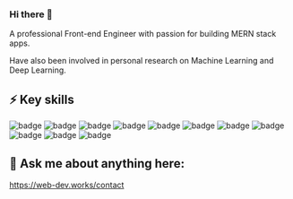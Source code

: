 ### Hi there 👋
A professional Front-end Engineer with passion for building MERN stack apps.

Have also been involved in personal research on Machine Learning and Deep Learning.
<!--
**Lartwel/Lartwel** is a ✨ _special_ ✨ repository because its `README.md` (this file) appears on your GitHub profile.

Here are some ideas to get you started:

- 🔭 I’m currently working on ...
- 🌱 I’m currently learning ...
- 👯 I’m looking to collaborate on ...
- 🤔 I’m looking for help with ...
- 💬 Ask me about ...
- 📫 How to reach me: ...
- 😄 Pronouns: ...
- ⚡ Fun fact: ...
-->


## ⚡ Key skills
<p>
  <img src="https://img.shields.io/badge/-JavaScript-yellow" alt="badge" />
  <img src="https://img.shields.io/badge/-HTML5-red" alt="badge" />
  <img src="https://img.shields.io/badge/-CSS3-blue" alt="badge" />
  <img src="https://img.shields.io/badge/-React.js-61dafb" alt="badge" />
  <img src="https://img.shields.io/badge/-Redux.js-764abc" alt="badge" />
  <img src="https://img.shields.io/badge/-Gatsby.js-542c85" alt="badge" />
  <img src="https://img.shields.io/badge/-MaterialUI.js-1976d2" alt="badge" />
  <img src="https://img.shields.io/badge/-Parcel.js-ca8f5a" alt="badge" />
  <img src="https://img.shields.io/badge/-jQuery-78cff5" alt="badge" />
  <img src="https://img.shields.io/badge/-SCSS-3fedff" alt="badge" />
  <img src="https://img.shields.io/badge/-Bootstrap-purple" alt="badge" />
</p>

## 💬 Ask me about anything here:
https://web-dev.works/contact

